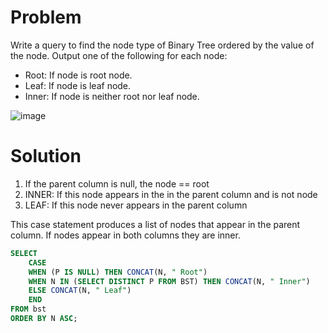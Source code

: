 Problem
==

Write a query to find the node type of Binary Tree ordered by the value of the node. Output one of the following for each node:

* Root: If node is root node.
* Leaf: If node is leaf node.
* Inner: If node is neither root nor leaf node.

![image](https://user-images.githubusercontent.com/15948247/149822679-4b400ffc-b1fb-411a-b411-4eba1da07757.png)

Solution
==

1) If the parent column is null, the node == root
2) INNER: If this node appears in the in the parent column and is not node
3) LEAF: If this node never appears in the parent column

This case statement produces a list of nodes that appear in the parent column. If nodes appear in both columns they are inner.

~~~sql
SELECT 
    CASE 
    WHEN (P IS NULL) THEN CONCAT(N, " Root")
    WHEN N IN (SELECT DISTINCT P FROM BST) THEN CONCAT(N, " Inner")
    ELSE CONCAT(N, " Leaf")
    END
FROM bst
ORDER BY N ASC;
~~~
